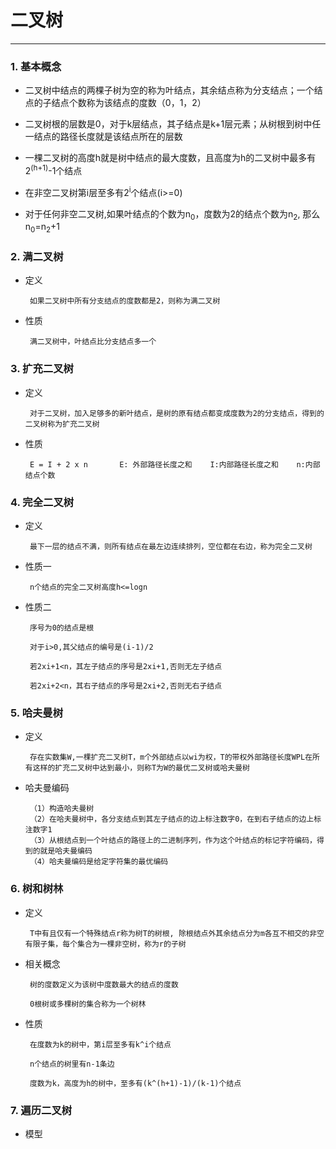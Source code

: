 # 二叉树
___
### 1. 基本概念

  * 二叉树中结点的两棵子树为空的称为叶结点，其余结点称为分支结点；一个结点的子结点个数称为该结点的度数（0，1，2）
  
  * 二叉树根的层数是0，对于k层结点，其子结点是k+1层元素；从树根到树中任一结点的路径长度就是该结点所在的层数
  
  * 一棵二叉树的高度h就是树中结点的最大度数，且高度为h的二叉树中最多有2<sup>(h+1)</sup>-1个结点
  
  * 在非空二叉树第i层至多有2<sup>i</sup>个结点(i>=0)
  
  * 对于任何非空二叉树,如果叶结点的个数为n<sub>0</sub>，度数为2的结点个数为n<sub>2</sub>, 那么n<sub>0</sub>=n<sub>2</sub>+1
  
### 2. 满二叉树

  * 定义

         如果二叉树中所有分支结点的度数都是2，则称为满二叉树
        
  * 性质 
       
         满二叉树中，叶结点比分支结点多一个
   
### 3. 扩充二叉树

  * 定义

         对于二叉树，加入足够多的新叶结点，是树的原有结点都变成度数为2的分支结点，得到的二叉树称为扩充二叉树
         
  * 性质
     
         E = I + 2 x n       E: 外部路径长度之和    I:内部路径长度之和    n:内部结点个数

### 4. 完全二叉树

  * 定义

         最下一层的结点不满，则所有结点在最左边连续排列，空位都在右边，称为完全二叉树
         
  * 性质一
         
         n个结点的完全二叉树高度h<=logn
         
  * 性质二 
  
         序号为0的结点是根
         
         对于i>0,其父结点的编号是(i-1)/2
         
         若2xi+1<n，其左子结点的序号是2xi+1,否则无左子结点
         
         若2xi+2<n，其右子结点的序号是2xi+2,否则无右子结点
         
### 5. 哈夫曼树

  * 定义
  
         存在实数集W,一棵扩充二叉树T，m个外部结点以wi为权，T的带权外部路径长度WPL在所有这样的扩充二叉树中达到最小，则称T为W的最优二叉树或哈夫曼树
         
  * 哈夫曼编码
  
         （1）构造哈夫曼树
         （2）在哈夫曼树中，各分支结点到其左子结点的边上标注数字0，在到右子结点的边上标注数字1
         （3）从根结点到一个叶结点的路径上的二进制序列，作为这个叶结点的标记字符编码，得到的就是哈夫曼编码
         （4）哈夫曼编码是给定字符集的最优编码
         
### 6. 树和树林

  * 定义
  
         T中有且仅有一个特殊结点r称为树T的树根, 除根结点外其余结点分为m各互不相交的非空有限子集，每个集合为一棵非空树，称为r的子树
         
  * 相关概念
     
         树的度数定义为该树中度数最大的结点的度数
         
         0根树或多棵树的集合称为一个树林
         
  * 性质
  
         在度数为k的树中，第i层至多有k^i个结点
         
         n个结点的树里有n-1条边
         
         度数为k，高度为h的树中，至多有(k^(h+1)-1)/(k-1)个结点
         
### 7. 遍历二叉树

  * 模型
  
         
         
